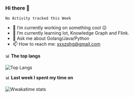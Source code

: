 ### Hi there 👋

<!--
**qihonggang/qihonggang** is a ✨ _special_ ✨ repository because its `README.md` (this file) appears on your GitHub profile.
Here are some ideas to get you started:

- 🔭 I’m currently working on ...
- 🌱 I’m currently learning ...
- 👯 I’m looking to collaborate on ...
- 🤔 I’m looking for help with ...
- 💬 Ask me about ...
- 📫 How to reach me: ...
- 😄 Pronouns: ...
- ⚡ Fun fact: ...
-->
<!--START_SECTION:waka-->
```text
No Activity tracked this Week
```
<!--END_SECTION:waka-->

- 🔭 I’m currently working on something cool 😉
- 🌱 I’m currently learning Iot, Knowledge Graph and Flink.
- 💬 Ask me about Golang/Java/Python
- 📫 How to reach me: sxxzqhg@gmail.com


📊 **The top langs**

![Top Langs](https://github-readme-stats.vercel.app/api/top-langs/?username=qihonggang&layout=compact)

📊 **Last week I spent my time on**

![Wwakatime stats](https://github-readme-stats.vercel.app/api/wakatime?username=qihonggang&hide_title=true&hide_border=true)
